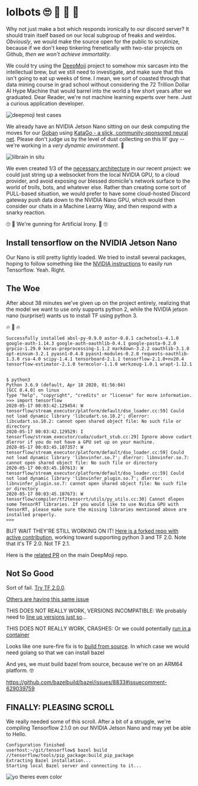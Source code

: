 # lolbots 🙄 🤣 🤖 💩

Why not just make a bot which responds ironically to our discord server?  It should train itself based on our local subgroup of freaks and weirdos.  _Obviously_, we would make the source open for the public to scrutinize, because if we don't keep tinkering frenetically with two-star projects on Github, _then we won't achieve immortality_.

We could try using the [DeepMoji](https://github.com/Terkwood/DeepMoji)  project to somehow mix sarcasm into the intellectual brew, but we still need to investigate, and make sure that this isn't going to eat up weeks of time.  I mean, we sort of coasted through that data mining course in grad school without considering the 72 Trillion Dollar AI Hype Machine that would barrel into the world a few short years after we graduated.  Dear Reader, we're not machine learning experts over here.  Just a curious application developer.

![deepmoji test cases](https://user-images.githubusercontent.com/38859656/82142168-6e8b3a80-9808-11ea-8f6d-a6b0ea15e743.jpg)

We already have an NVIDIA Jetson Nano sitting on our desk computing the moves for our [Goban](https://github.com/Terkwood/BUGOUT) using [KataGo - a slick, community-sponsored neural net](https://github.com/lightvector/KataGo). Please don't judge us by the level of dust collecting on this lil' guy -- we're working in a _very dynamic environment_. 🤧

![lilbrain in situ](https://user-images.githubusercontent.com/38859656/82141784-2834dc00-9806-11ea-8591-0c9cbdb53074.jpeg)


We even created 1/3 of the [necessary architecture](https://github.com/Terkwood/BUGOUT/tree/unstable/botlink) in our recent project: we could just string up a websocket from the local NVIDIA GPU, to a cloud provider, and avoid exposing our blessed domicile's network surface to the world of trolls, bots, and whatever else.  Rather than creating some sort of PULL-based situation, we would prefer to have some cloud-hosted Discord gateway push data down to the NVIDIA Nano GPU, which would then consider our chats in a Machine Learny Way, and then respond with a snarky reaction.

🙄 🤖 We're gunning for Artificial Irony. 🤖 🙄

## Install tensorflow on the NVIDIA Jetson Nano

Our Nano is still pretty lightly loaded.  We tried to install several packages, hoping to follow something like the [NVIDIA instructions](https://docs.nvidia.com/deeplearning/frameworks/install-tf-jetson-platform/index.html) to easily run Tensorflow.  Yeah.  Right.

## The Woe

After about 38 minutes we've given up on the project entirely, realizing that the model we want to use only supports python 2, while the NVIDIA jetson nano (surprise!) wants us to install TF using python 3.

🔥 🚒  🔥

```text
Successfully installed absl-py-0.9.0 astor-0.8.1 cachetools-4.1.0 google-auth-1.14.3 google-auth-oauthlib-0.4.1 google-pasta-0.2.0 grpcio-1.29.0 keras-preprocessing-1.1.2 markdown-3.2.2 oauthlib-3.1.0 opt-einsum-3.2.1 pyasn1-0.4.8 pyasn1-modules-0.2.8 requests-oauthlib-1.3.0 rsa-4.0 scipy-1.4.1 tensorboard-2.1.1 tensorflow-2.1.0+nv20.4 tensorflow-estimator-2.1.0 termcolor-1.1.0 werkzeug-1.0.1 wrapt-1.12.1


$ python3
Python 3.6.9 (default, Apr 18 2020, 01:56:04)
[GCC 8.4.0] on linux
Type "help", "copyright", "credits" or "license" for more information.
>>> import tensorflow
2020-05-17 00:03:42.129454: W tensorflow/stream_executor/platform/default/dso_loader.cc:59] Could not load dynamic library 'libcudart.so.10.2'; dlerror: libcudart.so.10.2: cannot open shared object file: No such file or directory
2020-05-17 00:03:42.129529: I tensorflow/stream_executor/cuda/cudart_stub.cc:29] Ignore above cudart dlerror if you do not have a GPU set up on your machine.
2020-05-17 00:03:45.107357: W tensorflow/stream_executor/platform/default/dso_loader.cc:59] Could not load dynamic library 'libnvinfer.so.7'; dlerror: libnvinfer.so.7: cannot open shared object file: No such file or directory
2020-05-17 00:03:45.107613: W tensorflow/stream_executor/platform/default/dso_loader.cc:59] Could not load dynamic library 'libnvinfer_plugin.so.7'; dlerror: libnvinfer_plugin.so.7: cannot open shared object file: No such file or directory
2020-05-17 00:03:45.107673: W tensorflow/compiler/tf2tensorrt/utils/py_utils.cc:30] Cannot dlopen some TensorRT libraries. If you would like to use Nvidia GPU with TensorRT, please make sure the missing libraries mentioned above are installed properly.
>>>
```


BUT WAIT THEY'RE STILL WORKING ON IT! [Here is a forked repo with active contribution](https://github.com/nklapste/DeepMoji/tree/feature/SimplePython3Migration), working toward supporting python 3 and TF 2.0.  Note that it's TF 2.0.  Not TF 2.1.

Here is the [related PR](https://github.com/bfelbo/DeepMoji/pull/53) on the main DeepMoji repo.

## Not So Good

Sort of fail. [Try TF 2.0.0](https://docs.nvidia.com/deeplearning/frameworks/install-tf-jetson-platform/index.html#install_multiple_versions_tensorflow).


[Others are having this same issue](https://github.com/tensorflow/tensorflow/issues/34759#issuecomment-629179592)


THIS DOES NOT REALLY WORK, VERSIONS INCOMPATIBLE: We probably need to [line up versions just so](
https://docs.nvidia.com/deeplearning/frameworks/install-tf-jetson-platform-release-notes/tf-jetson-rel.html#tf-jetson-rel)...

THIS DOES NOT REALLY WORK, CRASHES: Or we could potentially [run in a container](https://docs.nvidia.com/deeplearning/frameworks/tensorflow-release-notes/running.html#running)

Looks like one sure-fire fix is to [build from source](https://github.com/tensorflow/tensorflow/issues/34759#issuecomment-570102033).  In which case we would need golang so that we can install bazel

And yes, we must build bazel from source, because we're on an ARM64 platform. 🤓

https://github.com/bazelbuild/bazel/issues/8833#issuecomment-629039759

## FINALLY: PLEASING SCROLL

We really needed some of this scroll.  After a bit of a struggle, we're compiling Tensorflow 2.1.0 on our NVIDIA Jetson Nano and may yet be able to Hello.

```text
Configuration finished
userhost:~/git/tensorflow$ bazel build //tensorflow/tools/pip_package:build_pip_package
Extracting Bazel installation...
Starting local Bazel server and connecting to it...
```

![yo theres even color](https://user-images.githubusercontent.com/38859656/82141600-f707dc00-9804-11ea-9fc5-139b7aa374b1.png)
